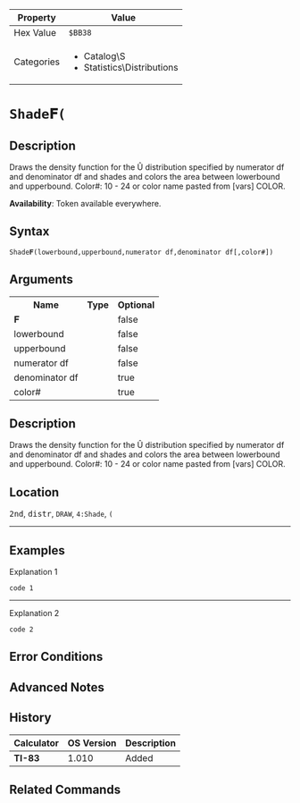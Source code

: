| Property      | Value |
|---------------|-------|
| Hex Value     | `$BB38`|
| Categories    | <ul><li>Catalog\S</li><li>Statistics\Distributions</li></ul> |

# `Shade𝐅(`

## Description
Draws the density function for the Û distribution specified by numerator df and denominator df and shades and colors the area between lowerbound and upperbound.
Color#: 10 - 24 or color name pasted from [vars] COLOR.


<b>Availability</b>: Token available everywhere.

## Syntax
`Shade𝐅(lowerbound,upperbound,numerator df,denominator df[,color#])`

## Arguments
<table>
<tr><th>Name</th><th>Type</th><th>Optional</th></tr>

<tr><td>𝐅</td><td></td><td>false</td></tr>

<tr><td>lowerbound</td><td></td><td>false</td></tr>

<tr><td>upperbound</td><td></td><td>false</td></tr>

<tr><td>numerator df</td><td></td><td>false</td></tr>

<tr><td>denominator df</td><td></td><td>true</td></tr>

<tr><td>color#</td><td></td><td>true</td></tr>

</table>

## Description
Draws the density function for the Û distribution specified by numerator df and denominator df and shades and colors the area between lowerbound and upperbound.
Color#: 10 - 24 or color name pasted from [vars] COLOR.

## Location
<kbd>2nd</kbd>, <kbd>distr</kbd>, `DRAW`, `4:Shade`, `(`
<hr>

## Examples

Explanation 1
```ti-basic
code 1
```
---
Explanation 2
```ti-basic
code 2
```

## Error Conditions


## Advanced Notes


## History
| Calculator | OS Version | Description |
|------------|------------|-------------|
| <b>TI-83</b> | 1.010 | Added

## Related Commands

    